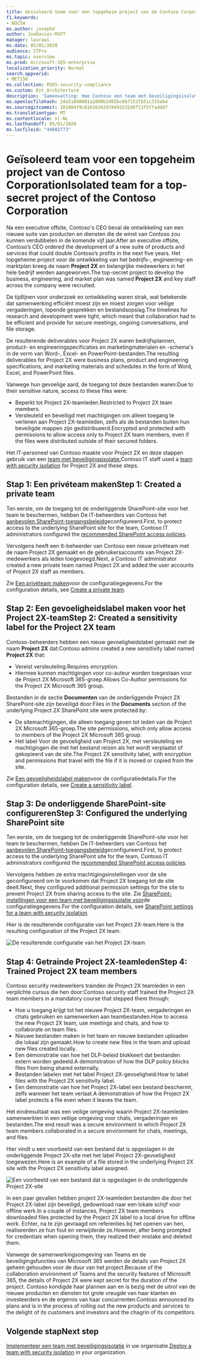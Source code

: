 ```yaml
---
title: Geïsoleerd team voor een topgeheim project van de Contoso Corporation
f1.keywords:
- NOCSH
ms.author: josephd
author: JoeDavies-MSFT
manager: laurawi
ms.date: 05/01/2020
audience: ITPro
ms.topic: overview
ms.prod: microsoft-365-enterprise
localization_priority: Normal
search.appverid:
- MET150
ms.collection: M365-security-compliance
ms.custom: Ent_Architecture
description: 'Samenvatting: Hoe Contoso een team met beveiligingsisolatie gebruikte voor een topgeheim project om een nieuwe reeks producten en diensten te ontwikkelen.'
ms.openlocfilehash: 2da51890001a2890b2d65bc6b71537b51c335eb4
ms.sourcegitcommit: 101084f9c81616342d78493232d8f13f5ffa4ddf
ms.translationtype: MT
ms.contentlocale: nl-NL
ms.lasthandoff: 05/01/2020
ms.locfileid: "44002773"
---
```

# <a name="isolated-team-for-a-top-secret-project-of-the-contoso-corporation"></a><span data-ttu-id="557e7-103">Geïsoleerd team voor een topgeheim project van de Contoso Corporation</span><span class="sxs-lookup"><span data-stu-id="557e7-103">Isolated team for a top-secret project of the Contoso Corporation</span></span>

<span data-ttu-id="557e7-104">Na een executive offsite, Contoso's CEO beval de ontwikkeling van een nieuwe suite van producten en diensten die de winst van Contoso zou kunnen verdubbelen in de komende vijf jaar.</span><span class="sxs-lookup"><span data-stu-id="557e7-104">After an executive offsite, Contoso’s CEO ordered the development of a new suite of products and services that could double Contoso’s profits in the next five years.</span></span> <span data-ttu-id="557e7-105">Het topgeheime project voor de ontwikkeling van het bedrijfs-, engineering- en marktplan kreeg de naam **Project 2X** en belangrijke medewerkers in het hele bedrijf werden aangeworven.</span><span class="sxs-lookup"><span data-stu-id="557e7-105">The top-secret project to develop the business, engineering, and market plan was named **Project 2X** and key staff across the company were recruited.</span></span> 

<span data-ttu-id="557e7-106">De tijdlijnen voor onderzoek en ontwikkeling waren strak, wat betekende dat samenwerking efficiënt moest zijn en moest zorgen voor veilige vergaderingen, lopende gesprekken en bestandsopslag.</span><span class="sxs-lookup"><span data-stu-id="557e7-106">The timelines for research and development were tight, which meant that collaboration had to be efficient and provide for secure meetings, ongoing conversations, and file storage.</span></span>

<span data-ttu-id="557e7-107">De resulterende deliverables voor Project 2X waren bedrijfsplannen, product- en engineeringspecificaties en marketingmaterialen en -schema's in de vorm van Word-, Excel- en PowerPoint-bestanden.</span><span class="sxs-lookup"><span data-stu-id="557e7-107">The resulting deliverables for Project 2X were business plans, product and engineering specifications, and marketing materials and schedules in the form of Word, Excel, and PowerPoint files.</span></span> 

<span data-ttu-id="557e7-108">Vanwege hun gevoelige aard, de toegang tot deze bestanden waren:</span><span class="sxs-lookup"><span data-stu-id="557e7-108">Due to their sensitive nature, access to these files were:</span></span>

- <span data-ttu-id="557e7-109">Beperkt tot Project 2X-teamleden.</span><span class="sxs-lookup"><span data-stu-id="557e7-109">Restricted to Project 2X team members.</span></span>
- <span data-ttu-id="557e7-110">Versleuteld en beveiligd met machtigingen om alleen toegang te verlenen aan Project 2X-teamleden, zelfs als de bestanden buiten hun beveiligde mappen zijn gedistribueerd.</span><span class="sxs-lookup"><span data-stu-id="557e7-110">Encrypted and protected with permissions to allow access only to Project 2X team members, even if the files were distributed outside of their secured folders.</span></span>

<span data-ttu-id="557e7-111">Het IT-personeel van Contoso maakte voor Project 2X en deze stappen gebruik van een [team met beveiligingsisolatie.](secure-teams-security-isolation.md)</span><span class="sxs-lookup"><span data-stu-id="557e7-111">Contoso IT staff used a [team with security isolation](secure-teams-security-isolation.md) for Project 2X and these steps.</span></span>

## <a name="step-1-created-a-private-team"></a><span data-ttu-id="557e7-112">Stap 1: Een privéteam maken</span><span class="sxs-lookup"><span data-stu-id="557e7-112">Step 1: Created a private team</span></span>

<span data-ttu-id="557e7-113">Ten eerste, om de toegang tot de onderliggende SharePoint-site voor het team te beschermen, hebben De IT-beheerders van Contoso het [aanbevolen SharePoint-toegangsbeleid](../enterprise/sharepoint-file-access-policies.md)geconfigureerd.</span><span class="sxs-lookup"><span data-stu-id="557e7-113">First, to protect access to the underlying SharePoint site for the team, Contoso IT administrators configured the [recommended SharePoint access policies](../enterprise/sharepoint-file-access-policies.md).</span></span>

<span data-ttu-id="557e7-114">Vervolgens heeft een It-beheerder van Contoso een nieuw privéteam met de naam Project 2X gemaakt en de gebruikersaccounts van Project 2X-medewerkers als leden toegevoegd.</span><span class="sxs-lookup"><span data-stu-id="557e7-114">Next, a Contoso IT administrator created a new private team named Project 2X and added the user accounts of Project 2X staff as members.</span></span>

<span data-ttu-id="557e7-115">Zie [Een privéteam maken](secure-teams-security-isolation.md#create-a-private-team)voor de configuratiegegevens.</span><span class="sxs-lookup"><span data-stu-id="557e7-115">For the configuration details, see [Create a private team](secure-teams-security-isolation.md#create-a-private-team).</span></span>

## <a name="step-2-created-a-sensitivity-label-for-the-project-2x-team"></a><span data-ttu-id="557e7-116">Stap 2: Een gevoeligheidslabel maken voor het Project 2X-team</span><span class="sxs-lookup"><span data-stu-id="557e7-116">Step 2: Created a sensitivity label for the Project 2X team</span></span>

<span data-ttu-id="557e7-117">Contoso-beheerders hebben een nieuw gevoeligheidslabel gemaakt met de naam **Project 2X** dat:</span><span class="sxs-lookup"><span data-stu-id="557e7-117">Contoso admins created a new sensitivity label named **Project 2X** that:</span></span>

- <span data-ttu-id="557e7-118">Vereist versleuteling.</span><span class="sxs-lookup"><span data-stu-id="557e7-118">Requires encryption.</span></span>
- <span data-ttu-id="557e7-119">Hiermee kunnen machtigingen voor co-auteur worden toegestaan voor de Project 2X Microsoft 365-groep.</span><span class="sxs-lookup"><span data-stu-id="557e7-119">Allows Co-Author permissions for the Project 2X Microsoft 365 group.</span></span>

<span data-ttu-id="557e7-120">Bestanden in de sectie **Documenten** van de onderliggende Project 2X SharePoint-site zijn beveiligd door:</span><span class="sxs-lookup"><span data-stu-id="557e7-120">Files in the **Documents** section of the underlying Project 2X SharePoint site were protected by:</span></span>

- <span data-ttu-id="557e7-121">De sitemachtigingen, die alleen toegang geven tot leden van de Project 2X Microsoft 365-groep.</span><span class="sxs-lookup"><span data-stu-id="557e7-121">The site permissions, which only allow access to members of the Project 2X Microsoft 365 group.</span></span>
- <span data-ttu-id="557e7-122">Het label Voor de gevoeligheid van Project 2X, met versleuteling en machtigingen die met het bestand reizen als het wordt verplaatst of gekopieerd van de site.</span><span class="sxs-lookup"><span data-stu-id="557e7-122">The Project 2X sensitivity label, with encryption and permissions that travel with the file if it is moved or copied from the site.</span></span>

<span data-ttu-id="557e7-123">Zie [Een gevoeligheidslabel maken](secure-teams-security-isolation.md#create-a-sensitivity-label)voor de configuratiedetails.</span><span class="sxs-lookup"><span data-stu-id="557e7-123">For the configuration details, see [Create a sensitivity label](secure-teams-security-isolation.md#create-a-sensitivity-label).</span></span>

## <a name="step-3-configured-the-underlying-sharepoint-site"></a><span data-ttu-id="557e7-124">Stap 3: De onderliggende SharePoint-site configureren</span><span class="sxs-lookup"><span data-stu-id="557e7-124">Step 3: Configured the underlying SharePoint site</span></span>

<span data-ttu-id="557e7-125">Ten eerste, om de toegang tot de onderliggende SharePoint-site voor het team te beschermen, hebben De IT-beheerders van Contoso het [aanbevolen SharePoint-toegangsbeleid](../enterprise/sharepoint-file-access-policies.md)geconfigureerd.</span><span class="sxs-lookup"><span data-stu-id="557e7-125">First, to protect access to the underlying SharePoint site for the team, Contoso IT administrators configured the [recommended SharePoint access policies](../enterprise/sharepoint-file-access-policies.md).</span></span>

<span data-ttu-id="557e7-126">Vervolgens hebben ze extra machtigingsinstellingen voor de site geconfigureerd om te voorkomen dat Project 2X toegang tot de site deelt.</span><span class="sxs-lookup"><span data-stu-id="557e7-126">Next, they configured additional permission settings for the site to prevent Project 2X from sharing access to the site.</span></span> <span data-ttu-id="557e7-127">Zie [SharePoint-instellingen voor een team met beveiligingsisolatie voor](secure-teams-security-isolation.md#sharepoint-settings)de configuratiegegevens.</span><span class="sxs-lookup"><span data-stu-id="557e7-127">For the configuration details, see [SharePoint settings for a team with security isolation](secure-teams-security-isolation.md#sharepoint-settings).</span></span>

<span data-ttu-id="557e7-128">Hier is de resulterende configuratie van het Project 2X-team.</span><span class="sxs-lookup"><span data-stu-id="557e7-128">Here is the resulting configuration of the Project 2X team.</span></span>

![De resulterende configuratie van het Project 2X-team](../media/contoso-team-for-top-secret-project/contoso-team-for-top-secret-project.png)

 ## <a name="step-4-trained-project-2x-team-members"></a><span data-ttu-id="557e7-130">Stap 4: Getrainde Project 2X-teamleden</span><span class="sxs-lookup"><span data-stu-id="557e7-130">Step 4: Trained Project 2X team members</span></span>

<span data-ttu-id="557e7-131">Contoso security medewerkers trainden de Project 2X teamleden in een verplichte cursus die hen door:</span><span class="sxs-lookup"><span data-stu-id="557e7-131">Contoso security staff trained the Project 2X team members in a mandatory course that stepped them through:</span></span>

- <span data-ttu-id="557e7-132">Hoe u toegang krijgt tot het nieuwe Project 2X-team, vergaderingen en chats gebruiken en samenwerken aan teambestanden.</span><span class="sxs-lookup"><span data-stu-id="557e7-132">How to access the new Project 2X team, use meetings and chats, and how to collaborate on team files.</span></span>
- <span data-ttu-id="557e7-133">Nieuwe bestanden maken in het team en nieuwe bestanden uploaden die lokaal zijn gemaakt.</span><span class="sxs-lookup"><span data-stu-id="557e7-133">How to create new files in the team and upload new files created locally.</span></span>
- <span data-ttu-id="557e7-134">Een demonstratie van hoe het DLP-beleid blokkeert dat bestanden extern worden gedeeld.</span><span class="sxs-lookup"><span data-stu-id="557e7-134">A demonstration of how the DLP policy blocks files from being shared externally.</span></span>
- <span data-ttu-id="557e7-135">Bestanden labelen met het label Project 2X-gevoeligheid.</span><span class="sxs-lookup"><span data-stu-id="557e7-135">How to label files with the Project 2X sensitivity label.</span></span>
- <span data-ttu-id="557e7-136">Een demonstratie van hoe het Project 2X-label een bestand beschermt, zelfs wanneer het team verlaat.</span><span class="sxs-lookup"><span data-stu-id="557e7-136">A demonstration of how the Project 2X  label protects a file even when it leaves the team.</span></span>

<span data-ttu-id="557e7-137">Het eindresultaat was een veilige omgeving waarin Project 2X-teamleden samenwerkten in een veilige omgeving voor chats, vergaderingen en bestanden.</span><span class="sxs-lookup"><span data-stu-id="557e7-137">The end result was a secure environment in which Project 2X team members collaborated in a secure environment for chats, meetings, and files.</span></span>

<span data-ttu-id="557e7-138">Hier vindt u een voorbeeld van een bestand dat is opgeslagen in de onderliggende Project 2X-site met het label Project 2X-gevoeligheid toegewezen.</span><span class="sxs-lookup"><span data-stu-id="557e7-138">Here is an example of a file stored in the underlying Project 2X site with the Project 2X sensitivity label assigned.</span></span>

![Een voorbeeld van een bestand dat is opgeslagen in de onderliggende Project 2X-site](../media/contoso-team-for-top-secret-project/contoso-team-for-top-secret-project-example.png)

<span data-ttu-id="557e7-140">In een paar gevallen hebben project 2X-teamleden bestanden die door het Project 2X-label zijn beveiligd, gedownload naar een lokale schijf voor offline werk.</span><span class="sxs-lookup"><span data-stu-id="557e7-140">In a couple of instances, Project 2X team members downloaded files protected by the Project 2X label to a local drive for offline work.</span></span> <span data-ttu-id="557e7-141">Echter, na te zijn gevraagd om referenties bij het openen van hen, realiseerden ze hun fout en verwijderde ze.</span><span class="sxs-lookup"><span data-stu-id="557e7-141">However, after being prompted for credentials when opening them, they realized their mistake and deleted them.</span></span>

<span data-ttu-id="557e7-142">Vanwege de samenwerkingsomgeving van Teams en de beveiligingsfuncties van Microsoft 365 werden de details van Project 2X geheim gehouden voor de duur van het project.</span><span class="sxs-lookup"><span data-stu-id="557e7-142">Because of the collaboration environment of Teams and the security features of Microsoft 365, the details of Project 2X were kept secret for the duration of the project.</span></span> <span data-ttu-id="557e7-143">Contoso kondigde haar plannen aan en is bezig met de uitrol van de nieuwe producten en diensten tot grote vreugde van haar klanten en investeerders en de ergernis van haar concurrenten.</span><span class="sxs-lookup"><span data-stu-id="557e7-143">Contoso announced its plans and is in the process of rolling out the new products and services to the delight of its customers and investors and the chagrin of its competitors.</span></span>

## <a name="next-step"></a><span data-ttu-id="557e7-144">Volgende stap</span><span class="sxs-lookup"><span data-stu-id="557e7-144">Next step</span></span>

<span data-ttu-id="557e7-145">[Implementeer een team met beveiligingsisolatie](secure-teams-security-isolation.md) in uw organisatie.</span><span class="sxs-lookup"><span data-stu-id="557e7-145">[Deploy a team with security isolation](secure-teams-security-isolation.md) in your organization.</span></span>

